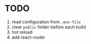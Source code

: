 # TODO

1. read configuration from `.env-file`
2. clear `public` folder before each build
3. hot reload
4. add react-router
